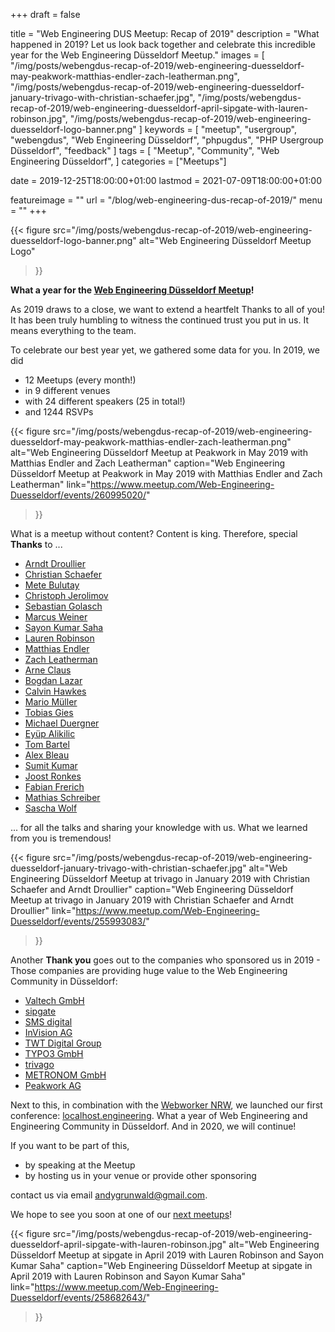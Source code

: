 +++
draft = false

title = "Web Engineering DUS Meetup: Recap of 2019"
description = "What happened in 2019? Let us look back together and celebrate this incredible year for the Web Engineering Düsseldorf Meetup."
images = [
    "/img/posts/webengdus-recap-of-2019/web-engineering-duesseldorf-may-peakwork-matthias-endler-zach-leatherman.png",
    "/img/posts/webengdus-recap-of-2019/web-engineering-duesseldorf-january-trivago-with-christian-schaefer.jpg",
    "/img/posts/webengdus-recap-of-2019/web-engineering-duesseldorf-april-sipgate-with-lauren-robinson.jpg",
    "/img/posts/webengdus-recap-of-2019/web-engineering-duesseldorf-logo-banner.png"
]
keywords = [
    "meetup",
    "usergroup",
    "webengdus",
    "Web Engineering Düsseldorf",
    "phpugdus",
    "PHP Usergroup Düsseldorf",
    "feedback"
]
tags = [
    "Meetup",
    "Community",
    "Web Engineering Düsseldorf",
]
categories = ["Meetups"]

date = 2019-12-25T18:00:00+01:00
lastmod = 2021-07-09T18:00:00+01:00

featureimage = ""
url = "/blog/web-engineering-dus-recap-of-2019/"
menu = ""
+++

{{<
    figure src="/img/posts/webengdus-recap-of-2019/web-engineering-duesseldorf-logo-banner.png"
    alt="Web Engineering Düsseldorf Meetup Logo"
>}}

**What a year for the [Web Engineering Düsseldorf Meetup](https://www.meetup.com/Web-Engineering-Duesseldorf/ "Web Engineering Düsseldorf Meetup")!**

As 2019 draws to a close, we want to extend a heartfelt Thanks to all of you!
It has been truly humbling to witness the continued trust you put in us. It means everything to the team.

<!--more-->

To celebrate our best year yet, we gathered some data for you.
In 2019, we did

- 12 Meetups (every month!)
- in 9 different venues
- with 24 different speakers (25 in total!)
- and 1244 RSVPs

{{<
    figure src="/img/posts/webengdus-recap-of-2019/web-engineering-duesseldorf-may-peakwork-matthias-endler-zach-leatherman.png"
    alt="Web Engineering Düsseldorf Meetup at Peakwork in May 2019 with Matthias Endler and Zach Leatherman"
    caption="Web Engineering Düsseldorf Meetup at Peakwork in May 2019 with Matthias Endler and Zach Leatherman"
    link="https://www.meetup.com/Web-Engineering-Duesseldorf/events/260995020/"
>}}

What is a meetup without content? Content is king. Therefore, special **Thanks** to ...

- [Arndt Droullier](https://twitter.com/arndtdr "Arndt Droullier at twitter")
- [Christian Schaefer](https://twitter.com/derSchepp "Christian Schaefer at twitter")
- [Mete Bulutay](https://www.linkedin.com/in/mete-bulutay/ "Mete Bulutay at LinkedIn")
- [Christoph Jerolimov](https://twitter.com/jerolimov "Christoph Jerolimov at twitter")
- [Sebastian Golasch](https://twitter.com/asciidisco "Sebastian Golasch at twitter")
- [Marcus Weiner](https://twitter.com/mraerino "Marcus Weiner at twitter")
- [Sayon Kumar Saha](https://twitter.com/crazy_lens "Sayon Kumar Saha at twitter")
- [Lauren Robinson](https://twitter.com/lauren_robi "Lauren Robinson at twitter")
- [Matthias Endler](https://twitter.com/matthiasendler "Matthias Endler at twitter")
- [Zach Leatherman](https://twitter.com/zachleat "Zach Leatherman at twitter")
- [Arne Claus](https://twitter.com/arnecls "Arne Claus at twitter")
- [Bogdan Lazar](https://twitter.com/tricinel "Bogdan Lazar at twitter")
- [Calvin Hawkes](https://twitter.com/CalvinHawkes "Calvin Hawkes at twitter")
- [Mario Müller](https://twitter.com/xenji "Mario Müller at twitter")
- [Tobias Gies](https://twitter.com/tobiasgies "Tobias Gies at twitter")
- [Michael Duergner](https://twitter.com/duergner "Michael Duergner at twitter")
- [Eyüp Alikilic](https://twitter.com/eyuepalikilic "Eyüp Alikilic at twitter")
- [Tom Bartel](https://twitter.com/twbartel "Tom Bartel at twitter")
- [Alex Bleau](https://twitter.com/Bleau "Alex Bleau at twitter")
- [Sumit Kumar](https://twitter.com/TweetsOfSumit "Sumit Kumar at twitter")
- [Joost Ronkes](https://www.linkedin.com/in/joost-ronkes-agerbeek-46a41339/ "Joost Ronkes at LinkedIn")
- [Fabian Frerich](https://twitter.com/zuqbu "Fabian Frerich at twitter")
- [Mathias Schreiber](https://twitter.com/mattLefaux "Mathias Schreiber at twitter")
- [Sascha Wolf](https://twitter.com/wolf4earth "Sascha Wolf at twitter")

... for all the talks and sharing your knowledge with us.
What we learned from you is tremendous!

{{<
    figure src="/img/posts/webengdus-recap-of-2019/web-engineering-duesseldorf-january-trivago-with-christian-schaefer.jpg"
    alt="Web Engineering Düsseldorf Meetup at trivago in January 2019 with Christian Schaefer and Arndt Droullier"
    caption="Web Engineering Düsseldorf Meetup at trivago in January 2019 with Christian Schaefer and Arndt Droullier"
    link="https://www.meetup.com/Web-Engineering-Duesseldorf/events/255993083/"
>}}

Another **Thank you** goes out to the companies who sponsored us in 2019 - Those companies are providing huge value to the Web Engineering Community in Düsseldorf:

- [Valtech GmbH](https://valtech-mobility.de/ "Valtech GmbH")
- [sipgate](https://www.sipgate.de/ "sipgate")
- [SMS digital](https://sms-digital.com/ "SMS digital")
- [InVision AG](https://www.ivx.com/ "InVision AG")
- [TWT Digital Group](https://www.twt.de/ "TWT Digital Group")
- [TYPO3 GmbH](https://typo3.com/ "TYPO3 GmbH")
- [trivago](https://www.trivago.com/ "trivago")
- [METRONOM GmbH](https://www.metronom.com/ "METRONOM GmbH")
- [Peakwork AG](https://peakwork.com/ "Peakwork AG")

Next to this, in combination with the [Webworker NRW](https://www.meetup.com/Webworker-NRW/ "Webworker NRW Meetup"), we launched our first conference: [localhost.engineering](https://localhost.engineering/ "localhost engineering conference in Düsseldorf").
What a year of Web Engineering and Engineering Community in Düsseldorf.
And in 2020, we will continue!

If you want to be part of this,

- by speaking at the Meetup
- by hosting us in your venue or provide other sponsoring

contact us via email andygrunwald@gmail.com.

We hope to see you soon at one of our [next meetups](https://www.meetup.com/Web-Engineering-Duesseldorf/events/ "Next Web Engineering Düsseldorf Meetup Events")!

{{<
    figure src="/img/posts/webengdus-recap-of-2019/web-engineering-duesseldorf-april-sipgate-with-lauren-robinson.jpg"
    alt="Web Engineering Düsseldorf Meetup at sipgate in April 2019 with Lauren Robinson and Sayon Kumar Saha"
    caption="Web Engineering Düsseldorf Meetup at sipgate in April 2019 with Lauren Robinson and Sayon Kumar Saha"
    link="https://www.meetup.com/Web-Engineering-Duesseldorf/events/258682643/"
>}}